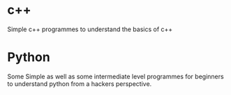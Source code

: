 # c++

Simple c++ programmes to understand the basics of c++

# Python

Some Simple as well as some intermediate level programmes for beginners to understand python from a hackers perspective.

